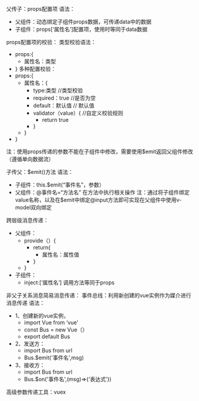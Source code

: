 父传子：props配置项
语法：
- 父组件：动态绑定子组件props数据，可传递data中的数据
- 子组件：props\[‘属性名’]配置项，使用时等同于data数据

props配置项的校验：
类型校验语法：
- props:{
	- 属性名：类型
- }
多种配置校验：
- props:{
	- 属性名：{
		- type:类型           //类型校验
		- required：true   //是否为空
		- default：默认值            // 默认值
		- validator（value）{      //自定义校验规则
			- return true
		- }
	- }
- }

注：使用props传递的参数不能在子组件中修改，需要使用$emit返回父组件修改（遵循单向数据流）

子传父：$emit()方法
语法：
- 子组件：this.$emit(“事件名”，参数）
- 父组件：@事件名=“方法名” 在方法中执行相关操作 
注：通过将子组件绑定value名称，以及在$emit中绑定@input方法即可实现在父组件中使用v-model双向绑定

跨层级消息传递：
- 父组件：
	- provide（）{
		- return{
			- 属性名：属性值
		- }
	- }
- 子组件：
	- inject:\[‘属性名’]
调用方法等同于props

非父子关系消息简易消息传递：
事件总线：利用新创建的vue实例作为媒介进行消息传递
语法：
- 1、创建新的vue实例，
	- import Vue from ‘vue’
	- const Bus = new Vue（）
	- export default Bus
- 2、发送方：
	- import Bus from url
	- Bus.$emit('事件名',msg)
- 3、接收方：
	- import Bus from url
	- Bus.$on('事件名',(msg)=>{‘表达式’})


高级参数传递工具：vuex
